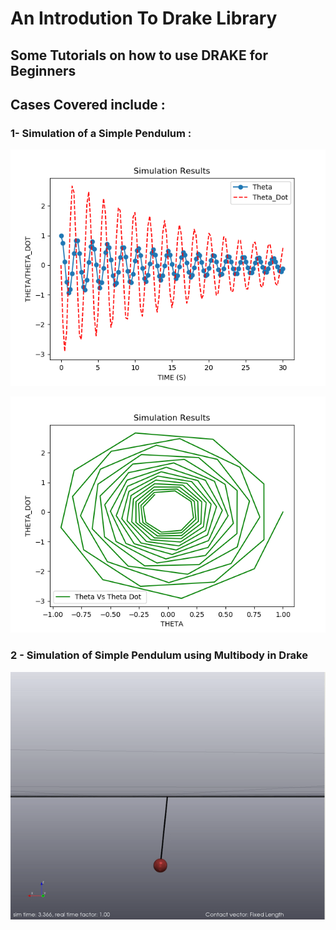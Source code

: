# An Introdution To Drake Library

## Some Tutorials on how to use DRAKE for Beginners

## Cases Covered include : 

### 1- Simulation of a Simple Pendulum :

![](.gitbook/assets/timesim.png)

![](.gitbook/assets/phase.png)

### 2 - Simulation of Simple Pendulum using Multibody in Drake

![](.gitbook/assets/sim.gif)

